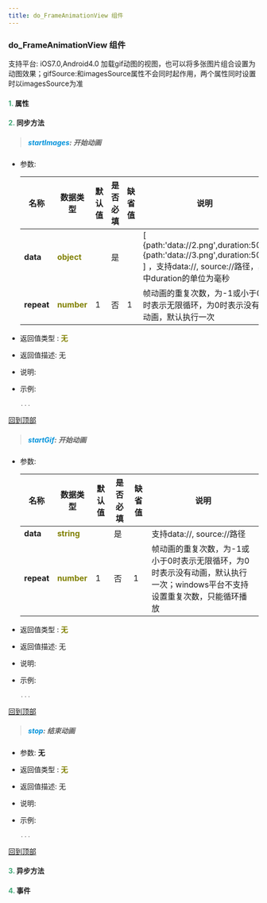 ```yaml
---
title: do_FrameAnimationView 组件
---
```


### do_FrameAnimationView 组件

 支持平台: iOS7.0,Android4.0
 加载gif动图的视图，也可以将多张图片组合设置为动图效果；gifSource:和imagesSource属性不会同时起作用，两个属性同时设置时以imagesSource为准

#### <font color ='#40A977'>**1.**</font> 属性

#### <font color ='#40A977'>**2.**</font> 同步方法

>##### <font color ='#0092db'>**startImages**</font>: 开始动画

- 参数:

  名称 | 数据类型 |默认值|是否必填|缺省值|说明
  ---- |-------------  |----------|--------------|--------|------
  **data** |<font color ='#808000'>**object**</font> |  | 是||[ {path:'data://2.png',duration:50}, {path:'data://3.png',duration:50} ] ，支持data://, source://路径，其中duration的单位为毫秒
  **repeat** |<font color ='#808000'>**number**</font> | 1 | 否|1|帧动画的重复次数，为-1或小于0时表示无限循环，为0时表示没有动画，默认执行一次
- 返回值类型 : <font color ='#808000'>**无**</font>
- 返回值描述: 无
- 说明: 
- 示例:

  ```javascript
  ...

  ```

[回到顶部](#top)

>##### <font color ='#0092db'>**startGif**</font>: 开始动画

- 参数:

  名称 | 数据类型 |默认值|是否必填|缺省值|说明
  ---- |-------------  |----------|--------------|--------|------
  **data** |<font color ='#808000'>**string**</font> |  | 是||支持data://, source://路径
  **repeat** |<font color ='#808000'>**number**</font> | 1 | 否|1|帧动画的重复次数，为-1或小于0时表示无限循环，为0时表示没有动画，默认执行一次；windows平台不支持设置重复次数，只能循环播放
- 返回值类型 : <font color ='#808000'>**无**</font>
- 返回值描述: 无
- 说明: 
- 示例:

  ```javascript
  ...

  ```

[回到顶部](#top)

>##### <font color ='#0092db'>**stop**</font>: 结束动画

- 参数: **无**
- 返回值类型 : <font color ='#808000'>**无**</font>
- 返回值描述: 无
- 说明: 
- 示例:

  ```javascript
  ...

  ```

[回到顶部](#top)

#### <font color ='#40A977'>**3.**</font> 异步方法


#### <font color ='#40A977'>**4.**</font> 事件


